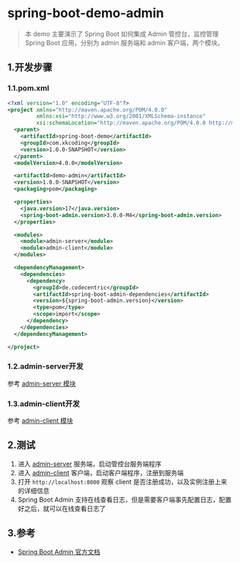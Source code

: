 # spring-boot-demo-admin

> 本 demo 主要演示了 Spring Boot 如何集成 Admin 管控台，监控管理 Spring Boot 应用，分别为 admin 服务端和 admin 客户端，两个模块。

## 1.开发步骤

### 1.1.pom.xml

```xml
<?xml version="1.0" encoding="UTF-8"?>
<project xmlns="http://maven.apache.org/POM/4.0.0"
         xmlns:xsi="http://www.w3.org/2001/XMLSchema-instance"
         xsi:schemaLocation="http://maven.apache.org/POM/4.0.0 http://maven.apache.org/xsd/maven-4.0.0.xsd">
  <parent>
    <artifactId>spring-boot-demo</artifactId>
    <groupId>com.xkcoding</groupId>
    <version>1.0.0-SNAPSHOT</version>
  </parent>
  <modelVersion>4.0.0</modelVersion>

  <artifactId>demo-admin</artifactId>
  <version>1.0.0-SNAPSHOT</version>
  <packaging>pom</packaging>

  <properties>
    <java.version>17</java.version>
    <spring-boot-admin.version>3.0.0-M4</spring-boot-admin.version>
  </properties>

  <modules>
    <module>admin-server</module>
    <module>admin-client</module>
  </modules>

  <dependencyManagement>
    <dependencies>
      <dependency>
        <groupId>de.codecentric</groupId>
        <artifactId>spring-boot-admin-dependencies</artifactId>
        <version>${spring-boot-admin.version}</version>
        <type>pom</type>
        <scope>import</scope>
      </dependency>
    </dependencies>
  </dependencyManagement>

</project>
```

### 1.2.admin-server开发

参考 [admin-server 模块](admin-server/README.md)

### 1.3.admin-client开发

参考 [admin-client 模块](admin-client/README.md)

## 2.测试

1. 进入 [admin-server](admin-server) 服务端，启动管控台服务端程序
2. 进入 [admin-client](admin-client) 客户端，启动客户端程序，注册到服务端
3. 打开 `http://localhost:8000` 观察 client 是否注册成功，以及实例注册上来的详细信息
4. Spring Boot Admin 支持在线查看日志，但是需要客户端事先配置日志，配置好之后，就可以在线查看日志了

## 3.参考

- [Spring Boot Admin 官方文档](https://codecentric.github.io/spring-boot-admin/3.0.0-M4/#getting-started)
